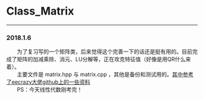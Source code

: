 # Class_Matrix
___
### 2018.1.6
&emsp;&emsp;为了复习写的一个矩阵类，后来觉得这个完善一下的话还是挺有用的。目前完成了矩阵的加减乘除、消元、LU分解等，正在攻克特征值（好像是用QR什么来着）。<br/>
&emsp;&emsp;主要文件是 matrix.hpp 与 matrix.cpp ，其他是备份和测试用的。[其中参考了eecrazy大佬github上的一些资料](https://github.com/eecrazy/Data-Structure-Code-in-HIT/tree/master/%E5%A4%B4%E6%96%87%E4%BB%B6/matrix%E8%B5%84%E6%96%99/CppMatrix2/C%2B%2B%E7%9F%A9%E9%98%B5%E7%B1%BB)<br/>
&emsp;&emsp;PS：今天线性代数刚考完！
